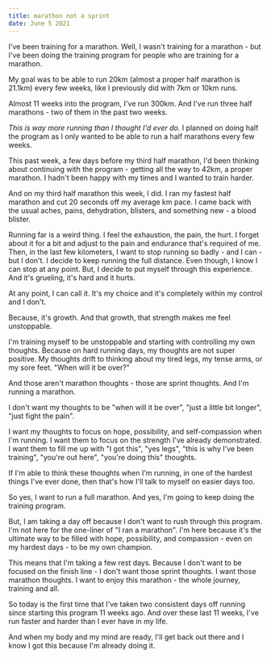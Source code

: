 ```yaml
---
title: marathon not a sprint
date: June 5 2021
---
```

I've been training for a marathon. Well, I wasn't training for a marathon - but I've been doing the training program for people who are training for a marathon.

My goal was to be able to run 20km (almost a proper half marathon is 21.1km) every few weeks, like I previously did with 7km or 10km runs.

Almost 11 weeks into the program, I've run 300km. And I've run three half marathons - two of them in the past two weeks.

*This is way more running than I thought I'd ever do.* I planned on doing half the program as I only wanted to be able to run a half marathons every few weeks.

This past week, a few days before my third half marathon, I'd been thinking about continuing with the program - getting all the way to 42km, a proper marathon. I hadn't been happy with my times and I wanted to train harder.

And on my third half marathon this week, I did. I ran my fastest half marathon and cut 20 seconds off my average km pace. I came back with the usual aches, pains, dehydration, blisters, and something new - a blood blister.

Running far is a weird thing. I feel the exhaustion, the pain, the hurt. I forget about it for a bit and adjust to the pain and endurance that's required of me. Then, in the last few kilometers, I want to stop running so badly - and I can - but I don't. I decide to keep running the full distance. Even though, I know I can stop at any point. But, I decide to put myself through this experience. And it's grueling, it's hard and it hurts. 

At any point, I can call it. It's my choice and it's completely within my control and I don't.

Because, it's growth. And that growth, that strength makes me feel unstoppable. 

I'm training myself to be unstoppable and starting with controlling my own thoughts. Because on hard running days, my thoughts are not super positive. My thoughts drift to thinking about my tired legs, my tense arms, or my sore feet. "When will it be over?" 

And those aren't marathon thoughts - those are sprint thoughts. And I'm running a marathon.

I don't want my thoughts to be "when will it be over", "just a little bit longer", "just fight the pain".

I want my thoughts to focus on hope, possibility, and self-compassion when I'm running. I want them to focus on the strength I've already demonstrated. I want them to fill me up with "I got this", "yes legs", "this is why I've been training", "you're out here", "you're doing this" thoughts.

If I'm able to think these thoughts when I'm running, in one of the hardest things I've ever done, then that's how I'll talk to myself on easier days too.

So yes, I want to run a full marathon. And yes, I'm going to keep doing the training program. 

But, I am taking a day off because I don't want to rush through this program. I'm not here for the one-liner of "I ran a marathon". I'm here because it's the ultimate way to be filled with hope, possibility, and compassion - even on my hardest days - to be my own champion.

This means that I'm taking a few rest days. Because I don't want to be focused on the finish line - I don't want those sprint thoughts. I want those marathon thoughts. I want to enjoy this marathon - the whole journey, training and all.

So today is the first time that I've taken two consistent days off running since starting this program 11 weeks ago. And over these last 11 weeks, I've run faster and harder than I ever have in my life. 

And when my body and my mind are ready, I'll get back out there and I know I got this because I'm already doing it.